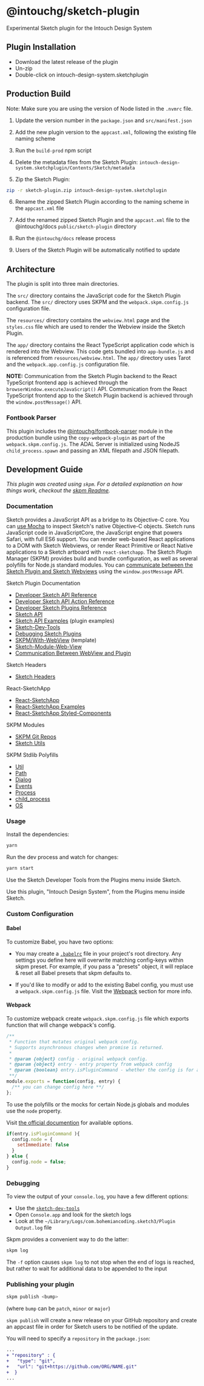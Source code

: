 # @intouchg/sketch-plugin

Experimental Sketch plugin for the Intouch Design System


## Plugin Installation

- Download the latest release of the plugin
- Un-zip
- Double-click on intouch-design-system.sketchplugin


## Production Build

Note: Make sure you are using the version of Node listed in the `.nvmrc` file.

1. Update the version number in the `package.json` and `src/manifest.json`

2. Add the new plugin version to the `appcast.xml`, following the existing file naming scheme

3. Run the `build-prod` npm script

4. Delete the metadata files from the Sketch Plugin: `intouch-design-system.sketchplugin/Contents/Sketch/metadata`

5. Zip the Sketch Plugin:
```bash
zip -r sketch-plugin.zip intouch-design-system.sketchplugin
```

6. Rename the zipped Sketch Plugin according to the naming scheme in the `appcast.xml` file

7. Add the renamed zipped Sketch Plugin and the `appcast.xml` file to the @intouchg/docs `public/sketch-plugin` directory

8. Run the `@intouchg/docs` release process

9. Users of the Sketch Plugin will be automatically notified to update


## Architecture

The plugin is split into three main directories.

The `src/` directory contains the JavaScript code for the Sketch Plugin backend. The `src/` directory uses SKPM and the `webpack.skpm.config.js` configuration file.

The `resources/` directory contains the `webview.html` page and the `styles.css` file which are used to render the Webview inside the Sketch Plugin.

The `app/` directory contains the React TypeScript application code which is rendered into the Webview. This code gets bundled into `app-bundle.js` and is referenced from `resources/webview.html`. The `app/` directory uses Tarot and the `webpack.app.config.js` configuration file.

**NOTE:** Communication from the Sketch Plugin backend to the React TypeScript frontend app is achieved through the `browserWindow.executeJavaScript()` API. Communication from the React TypeScript frontend app to the Sketch Plugin backend is achieved through the `window.postMessage()` API.
<br>


### Fontbook Parser

This plugin includes the [@intouchg/fontbook-parser](https://intazdoweb.intouchsol.com/IntouchDesignSystem/IntouchDesignSystem/_git/fontbook-parser) module in the production bundle using the `copy-webpack-plugin` as part of the `webpack.skpm.config.js`. The ADAL Server is initialized using NodeJS `child_process.spawn` and passing an XML filepath and JSON filepath.
<br>


## Development Guide

_This plugin was created using `skpm`. For a detailed explanation on how things work, checkout the [skpm Readme](https://github.com/skpm/skpm/blob/master/README.md)._


### Documentation

Sketch provides a JavaScript API as a bridge to its Objective-C core. You can [use Mocha](https://github.com/logancollins/Mocha#introspecting-the-objective-c-runtime) to inspect Sketch's native Objective-C objects. Sketch runs JavaScript code in JavaScriptCore, the JavaScript engine that powers Safari, with full ES6 support. You can render web-based React applications to a DOM with Sketch Webviews, or render React Primitive or React Native applications to a Sketch artboard with `react-sketchapp`. The Sketch Plugin Manager (SKPM) provides build and bundle configuration, as well as several polyfills for Node.js standard modules. You can [communicate between the Sketch Plugin and Sketch Webviews](https://github.com/skpm/sketch-module-web-view/blob/master/docs/communication-plugin-webview.md) using the `window.postMessage` API.

Sketch Plugin Documentation
* [Developer Sketch API Reference](https://developer.sketch.com/reference/api)
* [Developer Sketch API Action Reference](https://developer.sketch.com/reference/action/)
* [Developer Sketch Plugins Reference](https://developer.sketch.com/plugins/)
* [Sketch API](https://github.com/sketch-hq/SketchAPI)
* [Sketch API Examples](https://github.com/sketch-hq/SketchAPI/tree/develop/examples/) (plugin examples)
* [Sketch-Dev-Tools](https://github.com/skpm/sketch-dev-tools)
* [Debugging Sketch Plugins](https://developer.sketch.com/plugins/debugging)
* [SKPM/With-WebView](https://github.com/skpm/with-webview) (template)
* [Sketch-Module-Web-View](https://github.com/skpm/sketch-module-web-view)
* [Communication Between WebView and Plugin](https://github.com/skpm/sketch-module-web-view/blob/master/docs/communication-plugin-webview.md)

Sketch Headers
* [Sketch Headers](https://github.com/abynim/Sketch-Headers)

React-SketchApp
* [React-SketchApp](https://github.com/airbnb/react-sketchapp)
* [React-SketchApp Examples](https://github.com/airbnb/react-sketchapp/tree/master/examples)
* [React-SketchApp Styled-Components](https://github.com/airbnb/react-sketchapp/tree/master/examples/styled-components)

SKPM Modules
* [SKPM Git Repos](https://github.com/skpm)
* [Sketch Utils](https://github.com/skpm/sketch-utils)

SKPM Stdlib Polyfills
* [Util](https://github.com/skpm/util)
* [Path](https://github.com/skpm/path)
* [Dialog](https://github.com/skpm/dialog)
* [Events](https://github.com/skpm/events)
* [Process](https://github.com/skpm/process)
* [child_process](https://github.com/skpm/child_process)
* [OS](https://github.com/skpm/os)


### Usage

Install the dependencies:
```bash
yarn
```

Run the dev process and watch for changes:
```bash
yarn start
```

Use the Sketch Developer Tools from the Plugins menu inside Sketch.

Use this plugin, "Intouch Design System", from the Plugins menu inside Sketch.


### Custom Configuration

#### Babel

To customize Babel, you have two options:

- You may create a [`.babelrc`](https://babeljs.io/docs/usage/babelrc) file in your project's root directory. Any settings you define here will overwrite matching config-keys within skpm preset. For example, if you pass a "presets" object, it will replace & reset all Babel presets that skpm defaults to.

- If you'd like to modify or add to the existing Babel config, you must use a `webpack.skpm.config.js` file. Visit the [Webpack](#webpack) section for more info.

#### Webpack

To customize webpack create `webpack.skpm.config.js` file which exports function that will change webpack's config.

```js
/**
 * Function that mutates original webpack config.
 * Supports asynchronous changes when promise is returned.
 *
 * @param {object} config - original webpack config.
 * @param {object} entry - entry property from webpack config
 * @param {boolean} entry.isPluginCommand - whether the config is for a plugin command or a resource
 **/
module.exports = function(config, entry) {
  /** you can change config here **/
};
```

To use the polyfills or the mocks for certain Node.js globals and modules use the `node` property.

Visit [the official documention](https://webpack.js.org/configuration/node/) for available options.

```js
if(entry.isPluginCommand ){
  config.node = {
    setImmediate: false
  }
} else {
  config.node = false;
}
```

### Debugging

To view the output of your `console.log`, you have a few different options:

- Use the [`sketch-dev-tools`](https://github.com/skpm/sketch-dev-tools)
- Open `Console.app` and look for the sketch logs
- Look at the `~/Library/Logs/com.bohemiancoding.sketch3/Plugin Output.log` file

Skpm provides a convenient way to do the latter:

```bash
skpm log
```

The `-f` option causes `skpm log` to not stop when the end of logs is reached, but rather to wait for additional data to be appended to the input

### Publishing your plugin

```bash
skpm publish <bump>
```

(where `bump` can be `patch`, `minor` or `major`)

`skpm publish` will create a new release on your GitHub repository and create an appcast file in order for Sketch users to be notified of the update.

You will need to specify a `repository` in the `package.json`:

```diff
...
+ "repository" : {
+   "type": "git",
+   "url": "git+https://github.com/ORG/NAME.git"
+  }
...
```
